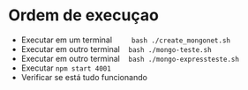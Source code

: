 # Ordem de execuçao

- Executar em um terminal &nbsp;&nbsp;&nbsp;&nbsp;&nbsp;&nbsp;&nbsp; ```bash ./create_mongonet.sh```
- Executar em outro terminal &nbsp;&nbsp; ```bash ./mongo-teste.sh```
- Executar em outro terminal &nbsp;&nbsp;&nbsp;```bash ./mongo-expressteste.sh```
- Executar ```npm start 4001```
- Verificar se está tudo funcionando
